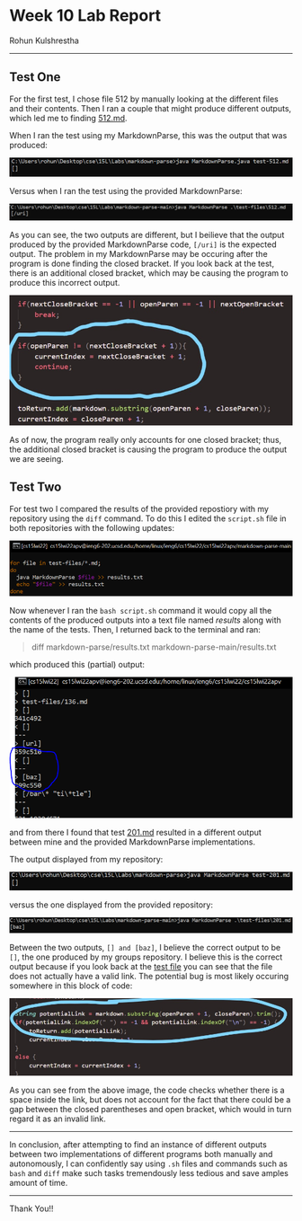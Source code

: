# Week 10 Lab Report
Rohun Kulshrestha

***

## Test One ##
For the first test, I chose file 512 by manually looking at the different files and their contents. Then I ran a couple that might produce different outputs, which led me to finding [512.md](512.md).

When I ran the test using my MarkdownParse, this was the output that was produced:

![image](testMain.PNG)

Versus when I ran the test using the provided MarkdownParse:

![image](testOther.PNG)

As you can see, the two outputs are different, but I beilieve that the output produced by the provided MarkdownParse code, `[/uri]` is the expected output. The problem in my MarkdownParse may be occuring after the program is done finding the closed bracket. If you look back at the test, there is an additional closed bracket, which may be causing the program to produce this incorrect output. 

![image](codeOne.JPG)

As of now, the program really only accounts for one closed bracket; thus, the additional closed bracket is causing the program to produce the output we are seeing.

## Test Two ##
 For test two I compared the results of the provided repostiory with my repository using the `diff` command. To do this I edited the `script.sh` file in both repositories with the following updates:

 ![image](bash.PNG)

Now whenever I ran the `bash script.sh` command it would copy all the contents of the produced outputs into a text file named *results* along with the name of the tests. Then, I returned back to the terminal and ran:

> diff markdown-parse/results.txt markdown-parse-main/results.txt

which produced this (partial) output:

![image](diff.PNG)

and from there I found that test [201.md](201.md) resulted in a different output between mine and the provided MarkdownParse implementations. 

The output displayed from my repository:

![image](testMain2.PNG)

versus the one displayed from the provided repository:

![image](testOther2.PNG)

Between the two outputs, `[] and [baz]`, I believe the correct output to be `[]`, the one produced by my groups repository. I believe this is the correct output because if you look back at the [test file](201.md) you can see that the file does not actually have a valid link. The potential bug is most likely occuring somewhere in this block of code: 

![image](code2.JPG)

As you can see from the above image, the code checks whether there is a space inside the link, but does not account for the fact that there could be a gap between the closed parentheses and open bracket, which would in turn regard it as an invalid link. 

***
In conclusion, after attempting to find an instance of different outputs between two implementations of different programs both manually and autonomously, I can confidently say using `.sh` files and commands such as `bash` and `diff` make such tasks tremendously less tedious and save amples amount of time.

***
Thank You!!









